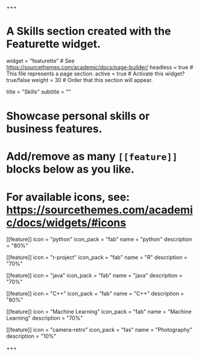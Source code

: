 +++
# A Skills section created with the Featurette widget.
widget = "featurette"  # See https://sourcethemes.com/academic/docs/page-builder/
headless = true  # This file represents a page section.
active = true  # Activate this widget? true/false
weight = 30  # Order that this section will appear.

title = "Skills"
subtitle = ""

# Showcase personal skills or business features.
# 
# Add/remove as many `[[feature]]` blocks below as you like.
# 
# For available icons, see: https://sourcethemes.com/academic/docs/widgets/#icons

[[feature]]
  icon = "python"
  icon_pack = "fab"
  name = "python"
  description = "80%"
  
  [[feature]]
  icon = "r-project"
  icon_pack = "fab"
  name = "R"
  description = "70%"

  [[feature]]
  icon = "java"
  icon_pack = "fab"
  name = "java"
  description = "70%"
  
[[feature]]
  icon = "C++"
  icon_pack = "fab"
  name = "C++"
  description = "80%"
  
  
  [[feature]]
  icon = "Machine Learning"
  icon_pack = "fab"
  name = "Machine Learning"
  description = "70%"  
  
  [[feature]]
  icon = "camera-retro"
  icon_pack = "fas"
  name = "Photography"
  description = "10%"

+++
